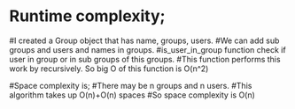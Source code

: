 # Runtime complexity;
#I created a Group object that has name, groups, users.
#We can add sub groups and users and names in groups.
#is_user_in_group function check if user in group or in sub groups of this groups.
#This function performs this work by recursively. So big O of this function is O(n^2)



#Space complexity is;
#There may be n groups and n users. 
#This algorithm takes up O(n)+O(n) spaces
#So space complexity is O(n)